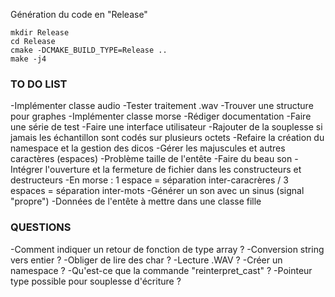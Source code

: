 Génération du code en "Release"
```ssh
mkdir Release
cd Release
cmake -DCMAKE_BUILD_TYPE=Release ..
make -j4

```

### TO DO LIST

-Implémenter classe audio
-Tester traitement .wav
-Trouver une structure pour graphes
-Implémenter classe morse
-Rédiger documentation
-Faire une série de test
-Faire une interface utilisateur
-Rajouter de la souplesse si jamais les échantillon sont codés sur plusieurs octets
-Refaire la création du namespace et la gestion des dicos
-Gérer les majuscules et autres caractères (espaces)
-Problème taille de l'entête
-Faire du beau son
-Intégrer l'ouverture et la fermeture de fichier dans les constructeurs et destructeurs
-En morse : 1 espace = séparation inter-caracrères / 3 espaces = séparation inter-mots
-Générer un son avec un sinus (signal "propre")
-Données de l'entête à mettre dans une classe fille

### QUESTIONS

-Comment indiquer un retour de fonction de type array ?
-Conversion string vers entier ?
-Obliger de lire des char ?
-Lecture .WAV ?
-Créer un namespace ?
-Qu'est-ce que la commande "reinterpret_cast" ?
-Pointeur type possible pour souplesse d'écriture ?